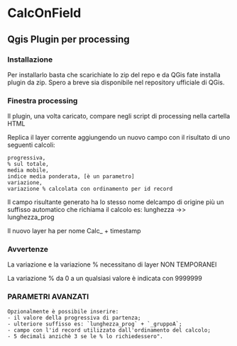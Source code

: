 # CalcOnField

## Qgis Plugin per processing

### Installazione

Per installarlo basta che scarichiate lo zip del repo e da QGis fate installa plugin da zip. Spero a breve sia disponibile nel repository ufficiale di QGis.

### Finestra processing

Il plugin, una volta caricato, compare negli script di processing nella cartella HTML

Replica il layer corrente aggiungendo un nuovo campo con il risultato di uno seguenti calcoli:

    progressiva,
    % sul totale,
    media mobile,
    indice media ponderata, [è un parametro]
    variazione,
    variazione % calcolata con ordinamento per id record

Il campo risultante generato ha lo stesso nome delcampo di origine più un suffisso automatico che richiama il calcolo es: lunghezza ->> lunghezza_prog

Il nuovo layer ha per nome Calc_ + timestamp

### Avvertenze

La variazione e la variazione % necessitano di layer NON TEMPORANEI

La variazione % da 0 a un qualsiasi valore è indicata con 9999999

### PARAMETRI AVANZATI

    Opzionalmente è possibile inserire:
    - il valore della progressiva di partenza;
	- ulteriore suffisso es: `lunghezza_prog` + `_gruppoA`;
    - campo con l'id record utilizzato dall'ordinamento del calcolo;
    - 5 decimali anzichè 3 se le % lo richiedessero".
